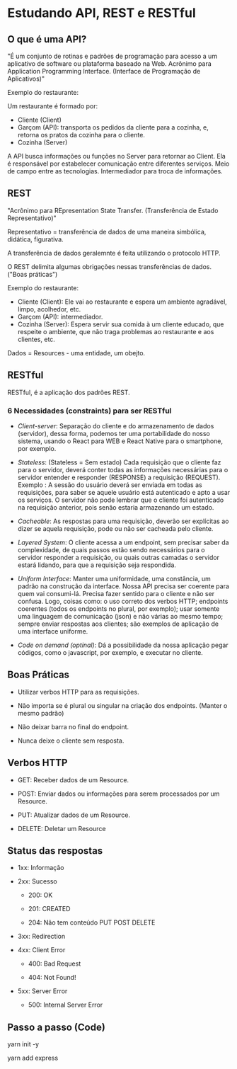 # Estudando API, REST e RESTful

## O que é uma API?

"É um conjunto de rotinas e padrões de programação para acesso a um aplicativo de software ou plataforma baseado na Web. Acrônimo para Application Programming Interface. (Interface de Programação de Aplicativos)"

Exemplo do restaurante:

Um restaurante é formado por:

- Cliente (Client) 
- Garçom (API): transporta os pedidos da cliente para a cozinha, e, retorna os pratos da cozinha para o cliente.
- Cozinha (Server)

A API busca informações ou funções no Server para retornar ao Client.
Ela é responsável por estabelecer comunicação entre diferentes serviços.
Meio de campo entre as tecnologias.
Intermediador para troca de informações.

## REST

"Acrônimo para REpresentation State Transfer. (Transferência de Estado Representativo)" 

Representativo = transferência de dados de uma maneira simbólica, didática, figurativa.

A transferência de dados geralemnte é feita utilizando o protocolo HTTP.

O REST delimita algumas obrigações nessas transferências de dados. ("Boas práticas")

Exemplo do restaurante:

- Cliente (Client): Ele vai ao restaurante e espera um ambiente agradável, limpo, acolhedor, etc.
- Garçom (API): intermediador.
- Cozinha (Server): Espera servir sua comida à um cliente educado, que respeite o ambiente, que não traga problemas ao restaurante e aos clientes, etc.

Dados = Resources - uma entidade, um obejto.

## RESTful

RESTful, é a aplicação dos padrões REST.

### 6 Necessidades (constraints) para ser RESTful

- _Client-server_: Separação do cliente e do armazenamento de dados (servidor), dessa forma, podemos ter uma portabilidade do nosso sistema, usando o React para WEB e React Native para o smartphone, por exemplo.

- _Stateless_: (Stateless = Sem estado) Cada requisição que o cliente faz para o servidor, deverá conter todas as informações necessárias para o servidor entender e responder (RESPONSE) a requisição (REQUEST). Exemplo : A sessão do usuário deverá ser enviada em todas as requisições, para saber se aquele usuário está autenticado e apto a usar os serviços. O servidor não pode lembrar que o cliente foi autenticado na requisição anterior, pois senão estaria armazenando um estado.

- _Cacheable_: As respostas para uma requisição, deverão ser explícitas ao dizer se aquela requisição, pode ou não ser cacheada pelo cliente.

- _Layered System_: O cliente acessa a um endpoint, sem precisar saber da complexidade, de quais passos estão sendo necessários para o servidor responder a requisição, ou quais outras camadas o servidor estará lidando, para que a requisição seja respondida.

- _Uniform Interface_: Manter uma uniformidade, uma constância, um padrão na construção da interface. Nossa API precisa ser coerente para quem vai consumi-lá. Precisa fazer sentido para o cliente e não ser confusa. Logo, coisas como: o uso correto dos verbos HTTP; endpoints coerentes (todos os endpoints no plural, por exemplo); usar somente uma linguagem de comunicação (json) e não várias ao mesmo tempo; sempre enviar respostas aos clientes; são exemplos de aplicação de uma interface uniforme.

- _Code on demand (optinal)_: Dá a possibilidade da nossa aplicação pegar códigos, como o javascript, por exemplo, e executar no cliente.

## Boas Práticas

- Utilizar verbos HTTP para as requisições.

- Não importa se é plural ou singular na criação dos endpoints. (Manter o mesmo padrão)

- Não deixar barra no final do endpoint.

- Nunca deixe o cliente sem resposta.

## Verbos HTTP

- GET: Receber dados de um Resource.

- POST: Enviar dados ou informações para serem processados por um Resource.

- PUT: Atualizar dados de um Resource.

- DELETE: Deletar um Resource

## Status das respostas

- 1xx: Informação

- 2xx: Sucesso

    - 200: OK

    - 201: CREATED

    - 204: Não tem conteúdo PUT POST DELETE

- 3xx: Redirection

- 4xx: Client Error

    - 400: Bad Request

    - 404: Not Found!

- 5xx: Server Error 

    - 500: Internal Server Error

## Passo a passo (Code)

yarn init -y

yarn add express
